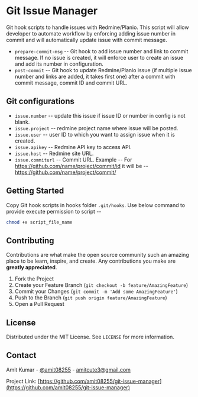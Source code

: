 # Git Issue Manager

Git hook scripts to handle issues with Redmine/Planio. 
This script will allow developer to automate workflow by enforcing adding issue number in commit and will automatically update issue with commit message.


* `prepare-commit-msg` -- Git hook to add issue number and link to commit message. If no issue is created, it will enforce user to create an issue and add its number in configuration.
* `post-commit` -- Git hook to update Redmine/Planio issue (if multiple issue number and links are added, it takes first one) after a commit with commit message, commit ID and commit URL.


## Git configurations

* `issue.number` -- update this issue if issue ID or number in config is not blank.
* `issue.project` -- redmine project name where issue will be posted.
* `issue.user` -- user ID to which you want to assign issue when it is created.
* `issue.apikey` -- Redmine API key to access API.
* `issue.host` -- Redmine site URL.
* `issue.commiturl` -- Commit URL. Example -- For https://github.com/name/project/commit/id it will be -- https://github.com/name/project/commit/

## Getting Started

Copy Git hook scripts in hooks folder `.git/hooks`.
Use below command to provide execute permission to script --

```sh
chmod +x script_file_name
```


<!-- CONTRIBUTING -->
## Contributing

Contributions are what make the open source community such an amazing place to be learn, inspire, and create. Any contributions you make are **greatly appreciated**.

1. Fork the Project
2. Create your Feature Branch (`git checkout -b feature/AmazingFeature`)
3. Commit your Changes (`git commit -m 'Add some AmazingFeature'`)
4. Push to the Branch (`git push origin feature/AmazingFeature`)
5. Open a Pull Request



<!-- LICENSE -->
## License

Distributed under the MIT License. See `LICENSE` for more information.



<!-- CONTACT -->
## Contact

Amit Kumar - [@amit08255](https://twitter.com/amit08255) - amitcute3@gmail.com

Project Link: [https://github.com/amit08255/git-issue-manager](https://github.com/amit08255/git-issue-manager)

